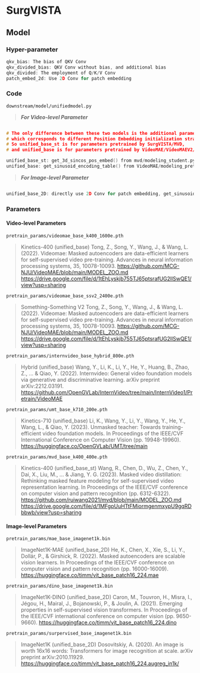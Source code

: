 # SurgVISTA

## Model

### Hyper-parameter
```c
qkv_bias: The bias of QKV Conv
qkv_divided_bias: QKV Conv without bias, and additional bias
qkv_divided: The employment of Q/K/V Conv
patch_embed_2d: Use 2D Conv for patch embedding
```

### Code
`downstream/model/unifiedmodel.py`
> ***For Video-level Parameter***
```c

# The only difference between these two models is the additional parameter “st”, 
# which corresponds to different Position Embedding initialization strategies.
# So unified_base_st is for parameters pretrained by SurgVISTA/MVD, 
# and unified_base is for parameters pretrained by VideoMAE/VideoMAEV2/UMT.

unified_base_st: get_3d_sincos_pos_embed() from mvd/modeling_student.py
unified_base: get_sinusoid_encoding_table() from VideoMAE/modeling_pretrain.py
```

> ***For Image-level Parameter***
```c

unified_base_2D: directly use 2D Conv for patch embedding, get_sinusoid_encoding_table() for position embedding (both spatial position embedding and temporal embedding)
```

### Parameters
#### Video-level Parameters
`pretrain_params/videomae_base_k400_1600e.pth`
> Kinetics-400 (unified_base)
> Tong, Z., Song, Y., Wang, J., & Wang, L. (2022). Videomae: Masked autoencoders are data-efficient learners for self-supervised video pre-training. Advances in neural information processing systems, 35, 10078-10093.
> https://github.com/MCG-NJU/VideoMAE/blob/main/MODEL_ZOO.md
> https://drive.google.com/file/d/1tEhLyskjb755TJ65ptsrafUG2llSwQE1/view?usp=sharing

`pretrain_params/videomae_base_ssv2_2400e.pth`
> Something-Something V2
> Tong, Z., Song, Y., Wang, J., & Wang, L. (2022). Videomae: Masked autoencoders are data-efficient learners for self-supervised video pre-training. Advances in neural information processing systems, 35, 10078-10093.
> https://github.com/MCG-NJU/VideoMAE/blob/main/MODEL_ZOO.md
> https://drive.google.com/file/d/1tEhLyskjb755TJ65ptsrafUG2llSwQE1/view?usp=sharing


`pretrain_params/internvideo_base_hybrid_800e.pth`
> Hybrid (unified_base)
> Wang, Y., Li, K., Li, Y., He, Y., Huang, B., Zhao, Z., ... & Qiao, Y. (2022). Internvideo: General video foundation models via generative and discriminative learning. arXiv preprint arXiv:2212.03191.
> https://github.com/OpenGVLab/InternVideo/tree/main/InternVideo1/Pretrain/VideoMAE

`pretrain_params/umt_base_k710_200e.pth`
> Kinetics-710 (unified_base)
> Li, K., Wang, Y., Li, Y., Wang, Y., He, Y., Wang, L., & Qiao, Y. (2023). Unmasked teacher: Towards training-efficient video foundation models. In Proceedings of the IEEE/CVF International Conference on Computer Vision (pp. 19948-19960).
> https://huggingface.co/OpenGVLab/UMT/tree/main

`pretrain_params/mvd_base_k400_400e.pth`
> Kinetics-400 (unified_base_st)
> Wang, R., Chen, D., Wu, Z., Chen, Y., Dai, X., Liu, M., ... & Jiang, Y. G. (2023). Masked video distillation: Rethinking masked feature modeling for self-supervised video representation learning. In Proceedings of the IEEE/CVF conference on computer vision and pattern recognition (pp. 6312-6322).
> https://github.com/ruiwang2021/mvd/blob/main/MODEL_ZOO.md
> https://drive.google.com/file/d/1MFgpUuHTtFMiormgenmxypU9gqRDbbwb/view?usp=sharing

#### Image-level Parameters
`pretrain_params/mae_base_imagenet1k.bin`
> ImageNet1K-MAE (unified_base_2D)
> He, K., Chen, X., Xie, S., Li, Y., Dollár, P., & Girshick, R. (2022). Masked autoencoders are scalable vision learners. In Proceedings of the IEEE/CVF conference on computer vision and pattern recognition (pp. 16000-16009).
> https://huggingface.co/timm/vit_base_patch16_224.mae

`pretrain_params/dino_base_imagenet1k.bin`
> ImageNet1K-DINO (unified_base_2D)
> Caron, M., Touvron, H., Misra, I., Jégou, H., Mairal, J., Bojanowski, P., & Joulin, A. (2021). Emerging properties in self-supervised vision transformers. In Proceedings of the IEEE/CVF international conference on computer vision (pp. 9650-9660).
> https://huggingface.co/timm/vit_base_patch16_224.dino

`pretrain_params/surpervised_base_imagenet1k.bin`
> ImageNet1K (unified_base_2D)
> Dosovitskiy, A. (2020). An image is worth 16x16 words: Transformers for image recognition at scale. arXiv preprint arXiv:2010.11929.
> https://huggingface.co/timm/vit_base_patch16_224.augreg_in1k/